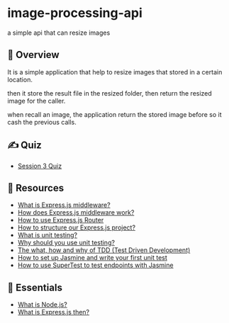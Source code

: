 # image-processing-api
a simple api that can resize images
## 📖 Overview

It is a simple application that help to resize images that stored in a certain location.

then it store the result file in the resized folder, then return the resized image for the caller.

when recall an image, the application return the stored image before so it cash the previous calls.

## ✍️ Quiz

- [Session 3 Quiz](https://forms.gle/1dRZb136Wf2eb44r5)

## 🔗 Resources

- [What is Express.js middleware?](https://www.tutorialspoint.com/expressjs/expressjs_middleware.htm)
- [How does Express.js middleware work?](https://selvaganesh93.medium.com/how-node-js-middleware-works-d8e02a936113)
- [How to use Express.js Router](https://www.geeksforgeeks.org/express-js-express-router-function/)
- [How to structure our Express.js project?](https://dev.to/iamsrujal/nodejs-express-project-structure-for-rest-api-37oa)
- [What is unit testing?](https://smartbear.com/learn/automated-testing/what-is-unit-testing/)
- [Why should you use unit testing?](https://fortegrp.com/the-importance-of-unit-testing/)
- [The what, how and why of TDD (Test Driven Development)](https://www.guru99.com/test-driven-development.html)
- [How to set up Jasmine and write your first unit test](https://www.testim.io/blog/jasmine-js-a-from-scratch-tutorial-to-start-testing/)
- [How to use SuperTest to test endpoints with Jasmine](https://medium.com/@xpander001/using-supertest-with-jasmine-jest-5d526c362a4b)

## 🔗 Essentials

- [What is Node.js?](https://www.freecodecamp.org/news/what-exactly-is-node-js-ae36e97449f5/)
- [What is Express.js then?](https://www.besanttechnologies.com/what-is-expressjs)
